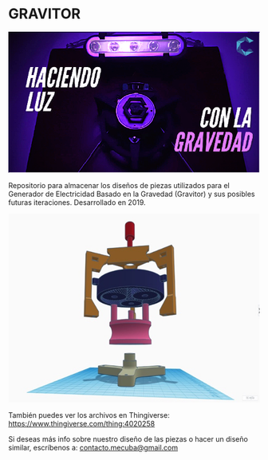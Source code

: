 # GRAVITOR
![Algoaca](MiniaturaSmaller.png?raw=true "Thumbnail")

Repositorio para almacenar los diseños de piezas utilizados para el Generador de Electricidad Basado en la Gravedad (Gravitor) y sus posibles futuras iteraciones. Desarrollado en 2019. 

![Vista_en_Tinkercad](Ensamblaje1.jpg?raw=true "Ensamblaje")

También puedes ver los archivos en Thingiverse: https://www.thingiverse.com/thing:4020258

Si deseas más info sobre nuestro diseño de las piezas o hacer un diseño similar, escríbenos a: contacto.mecuba@gmail.com
